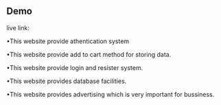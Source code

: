 
## Demo

live link: 

•This website provide athentication system


•This website provide add to cart method for storing data.


•This website provide login and resister system.


•This website provides database facilities.


•This website provides advertising which is very important for bussiness.
